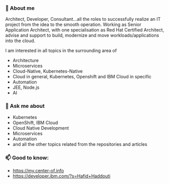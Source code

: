 
<!--
**haf-tech/haf-tech** is a ✨ _special_ ✨ repository because its `README.md` (this file) appears on your GitHub profile.

Here are some ideas to get you started:

- 🔭 I’m currently working on ...
- 🌱 I’m currently learning ...
- 👯 I’m looking to collaborate on ...
- 🤔 I’m looking for help with ...
- 💬 Ask me about ...
- 📫 How to reach me: ...
- 😄 Pronouns: ...
- ⚡ Fun fact: ...
-->

### 👋 About me

Architect, Developer, Consultant...all the roles to successfully realize an IT project from the idea to the smooth operation.
Working as Senior Application Architect, with one specialisation as Red Hat Certified Architect, advise and support to build, modernize and move workloads/applications into the cloud.

I am interested in all topics in the surrounding area of

* Architecture
* Microservices
* Cloud-Native, Kubernetes-Native
* Cloud in general, Kubernetes, Openshift and IBM Cloud in specific
* Automation
* JEE, Node.js
* AI

### 💬 Ask me about
* Kubernetes
* OpenShift, IBM Cloud
* Cloud Native Development
* Microservices
* Automation
* and all the other topics related from the repositories and articles

### 📫 Good to know:

* <https://my.center-of.info>
* <https://developer.ibm.com/?s=Hafid+Haddouti>
